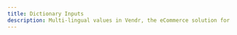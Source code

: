 ```yaml
---
title: Dictionary Inputs
description: Multi-lingual values in Vendr, the eCommerce solution for Umbraco
---
```


<work-in-progress />